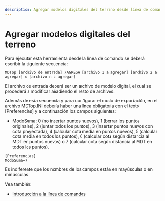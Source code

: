 ```yaml
---
description: Agregar modelos digitales del terreno desde línea de comando
---
```


# Agregar modelos digitales del terreno

Para ejecutar esta herramienta desde la línea de comando se deberá escribir la siguiente secuencia:

```text
MDTop [archivo de entrada] /AGREGA [archivo 1 a agregar] [archivo 2 a agregar] o [archivo n a agregar]
```

El archivo de entrada deberá ser un archivo de modelo digital, el cual se procederá a modificar añadiendo el resto de archivos.

Además de esta secuencia y para configurar el modo de exportación, en el archivo MDTop.INI debería haber una línea obligatoria con el texto \[Preferencias\] y a continuación los campos siguientes:

* ModoSuma: 0 \(no insertar puntos nuevos\), 1 \(borrar los puntos originales\), 2 \(juntar todos los puntos\), 3 \(insertar puntos nuevos con cota proyectada\), 4 \(calcular cota media en puntos nuevos\), 5 \(calcular cota media en todos los puntos\), 6 \(calcular cota según distancia al MDT en puntos nuevos\) o 7 \(calcular cota según distancia al MDT en todos los puntos\).

```text
[Preferencias]
ModoSuma=7
```

Es indiferente que los nombres de los campos están en mayúsculas o en minúsculas

Vea también:

* [Introducción a la línea de comandos](./)

